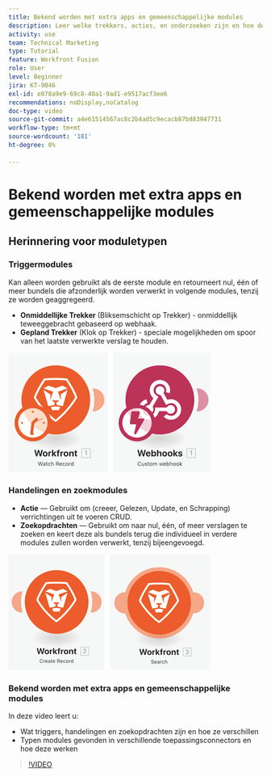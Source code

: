 ```yaml
---
title: Bekend worden met extra apps en gemeenschappelijke modules
description: Leer welke trekkers, acties, en onderzoeken zijn en hoe de types van modules die in verschillende app schakelaars worden gevonden in  [!DNL Adobe Workfront Fusion] functioneren.
activity: use
team: Technical Marketing
type: Tutorial
feature: Workfront Fusion
role: User
level: Beginner
jira: KT-9046
exl-id: e078a9e9-69c8-40a1-9ad1-e9517acf3ee6
recommendations: noDisplay,noCatalog
doc-type: video
source-git-commit: a4e61514567ac8c2b4ad5c9ecacb87bd83947731
workflow-type: tm+mt
source-wordcount: '181'
ht-degree: 0%

---
```


# Bekend worden met extra apps en gemeenschappelijke modules

## Herinnering voor moduletypen

### Triggermodules

Kan alleen worden gebruikt als de eerste module en retourneert nul, één of meer bundels die afzonderlijk worden verwerkt in volgende modules, tenzij ze worden geaggregeerd.

* **Onmiddellijke Trekker** (Bliksemschicht op Trekker) - onmiddellijk teweeggebracht gebaseerd op webhaak.
* **Gepland Trekker** (Klok op Trekker) - speciale mogelijkheden om spoor van het laatste verwerkte verslag te houden.

![ een beeld van trekkermodules ](assets/beyond-basic-modules-1.png)

### Handelingen en zoekmodules

* **Actie** — Gebruikt om (creeer, Gelezen, Update, en Schrapping) verrichtingen uit te voeren CRUD.
* **Zoekopdrachten** — Gebruikt om naar nul, één, of meer verslagen te zoeken en keert deze als bundels terug die individueel in verdere modules zullen worden verwerkt, tenzij bijeengevoegd.

![ een beeld van actie en onderzoeksmodules ](assets/beyond-basic-modules-2.png)

### Bekend worden met extra apps en gemeenschappelijke modules

In deze video leert u:

* Wat triggers, handelingen en zoekopdrachten zijn en hoe ze verschillen
* Typen modules gevonden in verschillende toepassingsconnectors en hoe deze werken

>[!VIDEO](https://video.tv.adobe.com/v/335287/?quality=12&learn=on)
